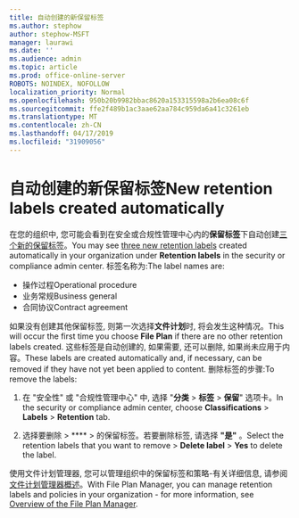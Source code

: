```yaml
---
title: 自动创建的新保留标签
ms.author: stephow
author: stephow-MSFT
manager: laurawi
ms.date: ''
ms.audience: admin
ms.topic: article
ms.prod: office-online-server
ROBOTS: NOINDEX, NOFOLLOW
localization_priority: Normal
ms.openlocfilehash: 950b20b9982bbac8620a153315598a2b6ea08c6f
ms.sourcegitcommit: ffe2f489b1ac3aae62aa784c959da6a41c3261eb
ms.translationtype: MT
ms.contentlocale: zh-CN
ms.lasthandoff: 04/17/2019
ms.locfileid: "31909056"
---
```

# <a name="new-retention-labels-created-automatically"></a><span data-ttu-id="83fd7-102">自动创建的新保留标签</span><span class="sxs-lookup"><span data-stu-id="83fd7-102">New retention labels created automatically</span></span>

<span data-ttu-id="83fd7-103">在您的组织中, 您可能会看到在安全或合规性管理中心内的**保留标签**下自动创建[三个新的保留标签](https://docs.microsoft.com/en-us/office365/securitycompliance/file-plan-manager#default-retention-labels-and-label-policy)。</span><span class="sxs-lookup"><span data-stu-id="83fd7-103">You may see [three new retention labels](https://docs.microsoft.com/en-us/office365/securitycompliance/file-plan-manager#default-retention-labels-and-label-policy) created automatically in your organization under **Retention labels** in the security or compliance admin center.</span></span> <span data-ttu-id="83fd7-104">标签名称为:</span><span class="sxs-lookup"><span data-stu-id="83fd7-104">The label names are:</span></span>

- <span data-ttu-id="83fd7-105">操作过程</span><span class="sxs-lookup"><span data-stu-id="83fd7-105">Operational procedure</span></span>
- <span data-ttu-id="83fd7-106">业务常规</span><span class="sxs-lookup"><span data-stu-id="83fd7-106">Business general</span></span>
- <span data-ttu-id="83fd7-107">合同协议</span><span class="sxs-lookup"><span data-stu-id="83fd7-107">Contract agreement</span></span>

<span data-ttu-id="83fd7-108">如果没有创建其他保留标签, 则第一次选择**文件计划**时, 将会发生这种情况。</span><span class="sxs-lookup"><span data-stu-id="83fd7-108">This will occur the first time you choose **File Plan** if there are no other retention labels created.</span></span> <span data-ttu-id="83fd7-109">这些标签是自动创建的, 如果需要, 还可以删除, 如果尚未应用于内容。</span><span class="sxs-lookup"><span data-stu-id="83fd7-109">These labels are created automatically and, if necessary, can be removed if they have not yet been applied to content.</span></span> <span data-ttu-id="83fd7-110">删除标签的步骤:</span><span class="sxs-lookup"><span data-stu-id="83fd7-110">To remove the labels:</span></span>

1. <span data-ttu-id="83fd7-111">在 "安全性" 或 "合规性管理中心" 中, 选择 "**分类** > **标签** > **保留**" 选项卡。</span><span class="sxs-lookup"><span data-stu-id="83fd7-111">In the security or compliance admin center, choose **Classifications** > **Labels** > **Retention** tab.</span></span>

1. <span data-ttu-id="83fd7-112">选择要删除 > \*\*\*\* > 的保留标签。若要删除标签, 请选择 **"是"** 。</span><span class="sxs-lookup"><span data-stu-id="83fd7-112">Select the retention labels that you want to remove > **Delete label** > **Yes** to delete the label.</span></span>

<span data-ttu-id="83fd7-113">使用文件计划管理器, 您可以管理组织中的保留标签和策略-有关详细信息, 请参阅[文件计划管理器概述](https://docs.microsoft.com/en-us/office365/securitycompliance/file-plan-manager)。</span><span class="sxs-lookup"><span data-stu-id="83fd7-113">With File Plan Manager, you can manage retention labels and policies in your organization - for more information, see [Overview of the File Plan Manager](https://docs.microsoft.com/en-us/office365/securitycompliance/file-plan-manager).</span></span>